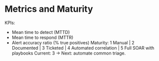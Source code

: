 # Metrics and Maturity
KPIs:
- Mean time to detect (MTTD)
- Mean time to respond (MTTR)
- Alert accuracy ratio (% true positives)
Maturity:
1 Manual | 2 Documented | 3 Ticketed | 4 Automated correlation | 5 Full SOAR with playbooks
Current: 3 → Next: automate common triage.
